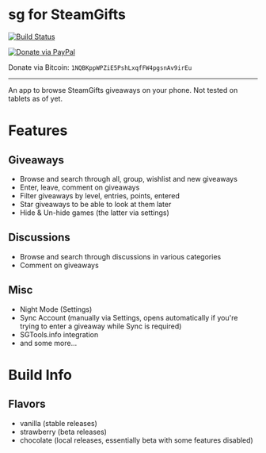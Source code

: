 # sg for SteamGifts
[![Build Status](https://travis-ci.org/SteamGifts/SteamGifts.svg?branch=master)](https://travis-ci.org/SteamGifts/SteamGifts)

[![Donate via PayPal](https://img.shields.io/badge/donate%20via-PayPal-green.svg)](https://www.paypal.com/cgi-bin/webscr?cmd=_s-xclick&hosted_button_id=Y6WJZY2VJHC6G)

Donate via Bitcoin: `1NQBKppWPZiE5PshLxqfFW4pgsnAv9irEu`

---

An app to browse SteamGifts giveaways on your phone. Not tested on tablets as of yet.

# Features
## Giveaways
- Browse and search through all, group, wishlist and new giveaways
- Enter, leave, comment on giveaways
- Filter giveaways by level, entries, points, entered
- Star giveaways to be able to look at them later
- Hide & Un-hide games (the latter via settings)

## Discussions
- Browse and search through discussions in various categories
- Comment on giveaways

## Misc
- Night Mode (Settings)
- Sync Account (manually via Settings, opens automatically if you're trying to enter a giveaway while Sync is required)
- SGTools.info integration
- and some more...

# Build Info
## Flavors
- vanilla (stable releases)
- strawberry (beta releases)
- chocolate (local releases, essentially beta with some features disabled)
